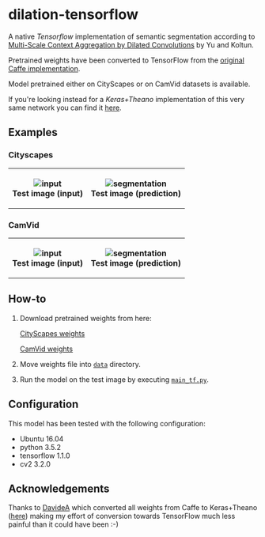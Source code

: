 # dilation-tensorflow
A native *Tensorflow* implementation of semantic segmentation according to [Multi-Scale Context Aggregation by Dilated Convolutions](https://arxiv.org/abs/1511.07122) by Yu and Koltun.

Pretrained weights have been converted to TensorFlow from the [original Caffe implementation](https://github.com/fyu/dilation).

Model pretrained either on CityScapes or on CamVid datasets is available.

If you're looking instead for a *Keras+Theano* implementation of this very same network you can find it [here](https://github.com/DavideA/dilation-keras).

## Examples

### Cityscapes

<table style="width:100%">
  <tr>
    <th>
      <p align="center">
           <img src="data/cityscapes.png" alt="input">
           <br>Test image (input)
      </p>
    </th>
        <th>
          <p align="center">
           <img src="data/cityscapes_out.png" alt="segmentation">
           <br>Test image (prediction)
        </p>
    </th>
    </tr>
</table>

### CamVid

<table style="width:100%">
  <tr>
    <th>
      <p align="center">
           <img src="data/camvid.png" alt="input">
           <br>Test image (input)
      </p>
    </th>
        <th>
          <p align="center">
           <img src="data/camvid_out.png" alt="segmentation">
           <br>Test image (prediction)
        </p>
    </th>
    </tr>
</table>

## How-to
1. Download pretrained weights from here:

    [CityScapes weights](https://drive.google.com/open?id=0Bx9YaGcDPu3XR0d4cXVSWmtVdEE)
    
    [CamVid weights](https://drive.google.com/open?id=0Bx9YaGcDPu3Xd0JrcXZpTEpkb0U)
    
2. Move weights file into [`data`](data) directory.

3. Run the model on the test image by executing [`main_tf.py`](main_tf.py).

## Configuration

This model has been tested with the following configuration:
- Ubuntu 16.04
- python 3.5.2
- tensorflow 1.1.0
- cv2 3.2.0

## Acknowledgements

Thanks to [DavideA](https://github.com/DavideA) which converted all weights from Caffe to Keras+Theano ([here](https://github.com/DavideA/dilation-keras)) making my effort of conversion towards TensorFlow much less painful than it could have been :-)
  
  
